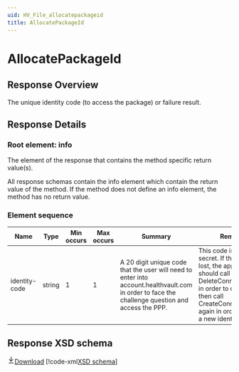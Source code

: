 ```yaml
---
uid: HV_File_allocatepackageid
title: AllocatePackageId
---
```


# AllocatePackageId

## Response Overview

The unique identity code (to access the package) or failure result.

## Response Details

<a name='info'></a>

### Root element: info

The element of the response that contains the method specific return value(s).

All response schemas contain the info element which contain the return value of the method. If the method does not define an info element, the method has no return value.

### Element sequence

Name|Type|Min occurs|Max occurs|Summary|Remarks
---|---|---|---|---|---
identity-code|string|1|1|A 20 digit unique code that the user will need to enter into account.healthvault.com in order to face the challenge question and access the PPP.|This code is to be kept secret. If the code is lost, the application should call DeleteConnectPackage in order to delete it, then call CreateConnectPackage again in order to obtain a new identity code.

## Response XSD schema
[![Download](/healthvault/images/download.png)Download](../xsd/response-allocatepackageid.xsd)
[!code-xml[XSD schema](../xsd/response-allocatepackageid.xsd)]
